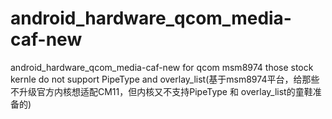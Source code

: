 # android_hardware_qcom_media-caf-new
android_hardware_qcom_media-caf-new for qcom msm8974 those stock kernle do not support PipeType and overlay_list(基于msm8974平台，给那些不升级官方内核想适配CM11，但内核又不支持PipeType 和 overlay_list的童鞋准备的)
